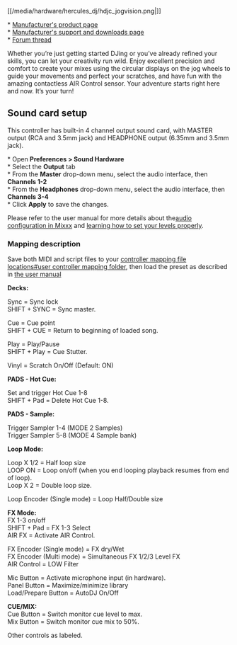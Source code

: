 [[/media/hardware/hercules_dj/hdjc_jogvision.png|]]

\* [Manufacturer's product
page](https://www.hercules.com/en-us/product/djcontroljogvision-2old/)  
\* [Manufacturer's support and downloads
page](https://support.hercules.com/en/product/djcontroljogvision-en/)  
\* [Forum
thread](https://www.mixxx.org/forums/viewtopic.php?f=7&t=12580)  
  
Whether you’re just getting started DJing or you’ve already refined your
skills, you can let your creativity run wild. Enjoy excellent precision
and comfort to create your mixes using the circular displays on the jog
wheels to guide your movements and perfect your scratches, and have fun
with the amazing contactless AIR Control sensor. Your adventure starts
right here and now. It’s your turn\!

## Sound card setup

This controller has built-in 4 channel output sound card, with MASTER
output (RCA and 3.5mm jack) and HEADPHONE output (6.35mm and 3.5mm
jack).

\* Open **Preferences \> Sound Hardware**  
\* Select the **Output** tab  
\* From the **Master** drop-down menu, select the audio interface, then
**Channels 1-2**  
\* From the **Headphones** drop-down menu, select the audio interface,
then **Channels 3-4**  
\* Click **Apply** to save the changes.  

Please refer to the user manual for more details about the[audio
configuration in
Mixxx](https://mixxx.org/manual/latest/en/chapters/example_setups.html#laptop-and-external-usb-audio-interface)
and [learning how to set your levels
properly](https://mixxx.org/manual/latest/en/chapters/djing_with_mixxx.html#djing-gain-staging).

### Mapping description

Save both MIDI and script files to your [controller mapping file
locations\#user controller mapping
folder](controller%20mapping%20file%20locations#user%20controller%20mapping%20folder),
then load the preset as described in [the user
manual](https://mixxx.org/manual/latest/en/chapters/controlling_mixxx.html#using-midi-hid-controllers)

**Decks:**

Sync = Sync lock  
SHIFT + SYNC = Sync master.  

Cue = Cue point  
SHIFT + CUE = Return to beginning of loaded song.  

Play = Play/Pause  
SHIFT + Play = Cue Stutter.  

Vinyl = Scratch On/Off (Default: ON)  
  

**PADS - Hot Cue:**  

Set and trigger Hot Cue 1-8  
SHIFT + Pad = Delete Hot Cue 1-8.  

**PADS - Sample:**  
  
Trigger Sampler 1-4 (MODE 2 Samples)  
Trigger Sampler 5-8 (MODE 4 Sample bank)  
  
**Loop Mode:**  

Loop X 1/2 = Half loop size  
LOOP ON = Loop on/off (when you end looping playback resumes from end of
loop).  
Loop X 2 = Double loop size.  
  
Loop Encoder (Single mode) = Loop Half/Double size  
  
**FX Mode:**  
FX 1-3 on/off  
SHIFT + Pad = FX 1-3 Select  
AIR FX = Activate AIR Control.  
  
FX Encoder (Single mode) = FX dry/Wet  
FX Encoder (Multi mode) = Simultaneous FX 1/2/3 Level FX  
AIR Control = LOW Filter  
  
Mic Button = Activate microphone input (in hardware).  
Panel Button = Maximize/minimize library  
Load/Prepare Button = AutoDJ On/Off  
  
**CUE/MIX:**  
Cue Button = Switch monitor cue level to max.  
Mix Button = Switch monitor cue mix to 50%.  
  
Other controls as labeled.
